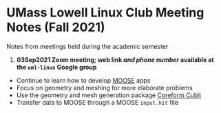 # UMass Lowell Linux Club Meeting Notes (Fall 2021)
Notes from meetings held during the academic semester

1. **03Sep2021 Zoom meeting; web link *and phone number* available at the `uml-linux` Google group**
 + Continue to learn how to develop [MOOSE](https://mooseframework.inl.gov/) apps
 + Focus on geometry and meshing for more elaborate problems
 + Use the geometry and mesh generation package [Coreform Cubit](https://coreform.com/products/coreform-cubit/) 
 + Transfer data to MOOSE through a MOOSE `input.hit` file
